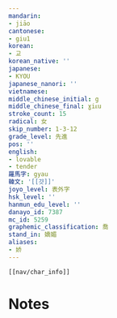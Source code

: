 ```yaml
---
mandarin:
- jiāo
cantonese:
- giu1
korean:
- 교
korean_native: ''
japanese:
- KYOU
japanese_nanori: ''
vietnamese:
middle_chinese_initial: g
middle_chinese_final: ɣiᴇu
stroke_count: 15
radical: 女
skip_number: 1-3-12
grade_level: 先進
pos: ''
english:
- lovable
- tender
羅馬字: gyau
韓文: '[[걋]]'
joyo_level: 表外字
hsk_level: ''
hanmun_edu_level: ''
danayo_id: 7387
mc_id: 5259
graphemic_classification: 喬
stand_in: 嬌媚
aliases:
- 娇
---
```

```meta-bind-embed
[[nav/char_info]]
```

# Notes
